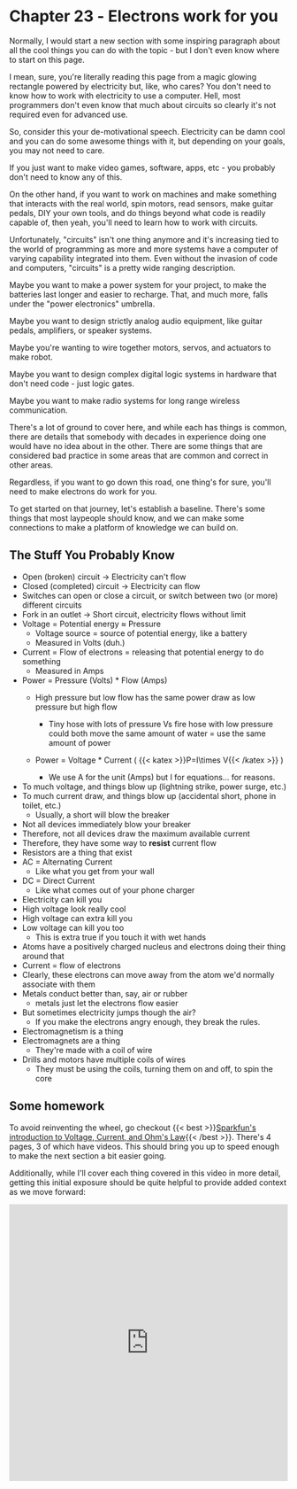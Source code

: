 # Chapter 23 - <span style="z-index:1;position: absolute;display: inline-block;color: #fff2;text-shadow:none;"> <sup> e<sup>-</sup><sub>e<sup>-</sup><sup>e<sup>-</sup></sup><sub>e<sup>-</sup></sub></sub></sup><sub>e-</sub><sup>e<sup>-</sup></sup><sub>e<sup>-</sup><sup>e<sup>-</sup></sup><sub>e<sup>-</sup></sub></sub></sup><sub>e<sup>-</sup></sub><sup>e<sup>-</sup></sup></span> Electrons work for you

<script>
    document.getElementById("Circuits1Menu").open = true;
</script>

Normally, I would start a new section with some inspiring paragraph about all the cool things you can do with the topic - but I don't even know where to start on this page. 

I mean, sure, you're literally reading this page from a magic glowing rectangle powered by electricity but, like, who cares? You don't need to know how to work with electricity to use a computer. Hell, most programmers don't even know that much about circuits so clearly it's not required even for advanced use.

So, consider this your de-motivational speech. Electricity can be damn cool and you can do some awesome things with it, but depending on your goals, you may not need to care.

If you just want to make video games, software, apps, etc - you probably don't need to know any of this.

On the other hand, if you want to work on machines and make something that interacts with the real world, spin motors, read sensors, make guitar pedals, DIY your own tools, and do things beyond what code is readily capable of, then yeah, you'll need to learn how to work with circuits.

Unfortunately, "circuits" isn't one thing anymore and it's increasing tied to the world of programming as more and more systems have a computer of varying capability integrated into them. Even without the invasion of code and computers, "circuits" is a pretty wide ranging description.

Maybe you want to make a power system for your project, to make the batteries last longer and easier to recharge. That, and much more, falls under the "power electronics" umbrella.

Maybe you want to design strictly analog audio equipment, like guitar pedals, amplifiers, or speaker systems.

Maybe you're wanting to wire together motors, servos, and actuators to make robot.

Maybe you want to design complex digital logic systems in hardware that don't need code - just logic gates.

Maybe you want to make radio systems for long range wireless communication.

There's a lot of ground to cover here, and while each has things is common, there are details that somebody with decades in experience doing one would have no idea about in the other. There are some things that are considered bad practice in some areas that are common and correct in other areas.

Regardless, if you want to go down this road, one thing's for sure, you'll need to make electrons do work for you.

To get started on that journey, let's establish a baseline. There's some things that most laypeople should know, and we can make some connections to make a platform of knowledge we can build on.

## The Stuff You Probably Know

* Open (broken) circuit → Electricity can't flow
* Closed (completed) circuit → Electricity can flow
* Switches can open or close a circuit, or switch between two (or more) different circuits
* Fork in an outlet → Short circuit, electricity flows without limit
* Voltage = Potential energy ≈ Pressure
  * Voltage source = source of potential energy, like a battery
  * Measured in Volts (duh.)
* Current = Flow of electrons = releasing that potential energy to do something
  * Measured in Amps
* Power = Pressure (Volts) * Flow (Amps)
  * High pressure but low flow has the same power draw as low pressure but high flow
    * Tiny hose with lots of pressure Vs fire hose with low pressure could both move the same amount of water = use the same amount of power

  * Power = Voltage * Current ( {{< katex >}}P=I\times V{{< /katex >}} )
    * We use A for the unit (Amps) but I for equations… for reasons.
* To much voltage, and things blow up (lightning strike, power surge, etc.)
* To much current draw, and things blow up (accidental short, phone in toilet, etc.)
  * Usually, a short will blow the breaker
* Not all devices immediately blow your breaker
* Therefore, not all devices draw the maximum available current
* Therefore, they have some way to **resist** current flow
* Resistors are a thing that exist
* AC = Alternating Current
  * Like what you get from your wall
* DC = Direct Current
  * Like what comes out of your phone charger
* Electricity can kill you
* High voltage look really cool
* High voltage can extra kill you
* Low voltage can kill you too
  * This is extra true if you touch it with wet hands
* Atoms have a positively charged nucleus and electrons doing their thing around that
* Current = flow of electrons
* Clearly, these electrons can move away from the atom we'd normally associate with them
* Metals conduct better than, say, air or rubber
  *  metals just let the electrons flow easier
* But sometimes electricity jumps though the air?
  * If you make the electrons angry enough, they break the rules.
* Electromagnetism is a thing
* Electromagnets are a thing
  * They're made with a coil of wire
* Drills and motors have multiple coils of wires
  * They must be using the coils, turning them on and off, to spin the core

## Some homework

To avoid reinventing the wheel, go checkout {{< best >}}[Sparkfun's introduction to Voltage, Current, and Ohm's Law](https://learn.sparkfun.com/tutorials/voltage-current-resistance-and-ohms-law/voltage){{< /best >}}. There's 4 pages, 3 of which have videos. This should bring you up to speed enough to make the next section a bit easier going.

Additionally, while I'll cover each thing covered in this video in more detail, getting this initial exposure should be quite helpful to provide added context as we move forward:

<iframe width="100%" height="500" src="https://www.youtube.com/embed/6Maq5IyHSuc" title="A simple guide to electronic components." frameborder="0" allow="accelerometer; autoplay; clipboard-write; encrypted-media; gyroscope; picture-in-picture; web-share" allowfullscreen></iframe>
